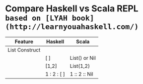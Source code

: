 # Compare Haskell vs Scala REPL `based on [LYAH book](http://learnyouahaskell.com/)`

| Feature         | Haskell      | Scala         |
|-----------------|--------------|---------------|
| List Construct  |              |               |
|                 | [ ]          | List() or Nil |
|                 | [1,2]        | List(1,2)     |
|                 | 1 : 2 : [ ]  | 1 :: 2 :: Nil |


